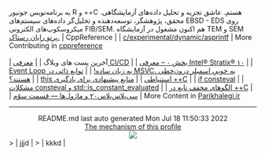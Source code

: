 یه برنامه‌نویس جونیور R و ++C هستم.
عاشق تجزیه و‌ تحلیل داده‌های آزمایشگاهی.
محقق، پژوهشگر، توسعه‌دهنده و تحلیل‌گر داده‌های سیستم‌های EBSD - EDS روی میکروسکوپ‌های الکترونی FIB/SEM.
هم اکنون مشغول در آزمایشگاه TEM و SEM [پرتو رایان رستاک.](https://partowrayan.com/)
| CppReference |
| [c/experimental/dynamic/asprintf](https://en.cppreference.com/w/c/experimental/dynamic/asprintf) |
More Contributing in [cppreference](https://en.cppreference.com/mwiki/index.php?limit=50&tagfilter=&title=Special%3AContributions&contribs=user&target=Parisakhaleghi&namespace=&year=&month=-1)<br> <br>
| آخرین پست های وبلاگ |
| [معرفی CI/CD](https://parikhaleghi.ir/2022/07/07/ci-cd/) |
| [بخش ۰ – معرفی Intel® Stratix® ۱۰](https://parikhaleghi.ir/2022/05/30/0-intel-stratix-10/) |
| [Event Loop به زبان ساده!](https://parikhaleghi.ir/2022/05/16/basic-event-loop/) |
| [توابع ذاتی در MSVC، به خوبیِ اسمبلر درون‌خطی هستند؟](https://parikhaleghi.ir/2022/04/12/intrinsics/) |
| [this استنباطی](https://parikhaleghi.ir/2022/04/06/deducing-this/) |
| [منابع پیشنهادی برای یادگیری ++C](https://parikhaleghi.ir/2022/03/13/cc-resources/) |
| [if consteval](https://parikhaleghi.ir/2022/02/25/if-consteval/) |
| [مشکلات consteval و std::is_constant_evaluated](https://parikhaleghi.ir/2022/02/21/cc-consteval/) |
| [الگوهای مخفف تابع در ++C](https://parikhaleghi.ir/2022/02/20/cc-abbreviated-function-templates/) |
| [سی‌پلاس‌پلاس۲۰ و ماژول‌ها — قسمت سوّم](https://parikhaleghi.ir/2022/02/15/cc-modules-part-3/) |
More Content in [Parikhalegi.ir](https://parikhaleghi.ir)<hr>
<div align="center">
README.md last auto generated Mon Jul 18 11:50:33 2022
<br>
<a href="https://parikhaleghi.ir/2022/07/07/ci-cd/#:~:text=%D9%85%D8%AB%D8%A7%D9%84%3A%20%D8%A7%D8%B3%D8%AA%D9%81%D8%A7%D8%AF%D9%87%20%D8%A7%D8%B2%20CI/CD%20%D8%AF%D8%B1%20%D8%A7%DA%A9%D8%A7%D9%86%D8%AA%20GitHub" target="_blank">The mechanism of this profile</a>
</div>
<div align="center">
<a href="https://github.com/PariKhaleghi/PariKhaleghi/actions/workflows/cron.yml"><img src="https://github.com/Mehranalam/PariKhaleghi/actions/workflows/cron.yml/badge.svg"></a>
</div>
> | jjjd |
> | kkkd |
